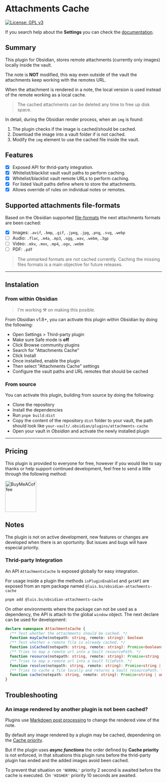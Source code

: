 # Attachments Cache

[![License: GPL v3](https://img.shields.io/badge/License-GPL--3.0-blue.svg)](https://opensource.org/licenses/gpl-3)

If you search help about the **Settings** you can check the [documentation](./docs/settings.md).

## Summary

This plugin for Obsidian, stores remote attachments (currently only images) locally inside the vault.

The note is **NOT** modified, this way even outside of the vault the attachments keep working with the remotes URL.

When the attachment is rendered in a note, the local version is used instead of the remote working as a local cache.

> The cached attachments can be deleted any time to free up disk space.

In detail, during the Obsidian render process, when an `img` is found:

1. The plugin checks if the image is cached/should be cached.
2. Download the image into a vault folder if is not cached.
3. Modify the `img` element to use the cached file inside the vault.

## Features

- [x] Exposed API for thrid-party integration.
- [x] Whitelist/blacklist vault vault paths to perform caching.
- [x] Whitelist/blacklist vault remote URLs to perform caching.
- [x] For listed Vault paths define where to store the attachments.
- [x] Allows override of rules on individual notes or remotes.

## Supported attachments file-formats

Based on the Obsidian supported [file-formats](https://help.obsidian.md/file-formats) the next attachments formats are been cached:

- [x] Images: `.avif`, `.bmp`, `.gif`, `.jpeg`, `.jpg`, `.png`, `.svg`, `.webp`
- [ ] Audio: `.flac`, `.m4a`, `.mp3`, `.ogg`, `.wav`, `.webm`, `.3gp`
- [ ] Video: `.mkv`, `.mov`, `.mp4`, `.ogv`, `.webm`
- [ ] PDF: `.pdf`

> The unmarked formats are not cached currently.
> Caching the missing files formats is a main objective for future releases.

---

## Instalation

### From within Obsidian

> I'm working ⚒️ on making this posible.

From Obsidian v1.8+, you can activate this plugin within Obsidian by doing the following:

- Open Settings > Third-party plugin
- Make sure Safe mode is **off**
- Click Browse community plugins
- Search for "Attachments Cache"
- Click Install
- Once installed, enable the plugin
- Then select "Attachments Cache" settings
- Configure the vault paths and URL remotes that should be cached

### From source

You can activate this plugin, building from source by doing the following:

- Clone the repository
- Install the dependencies
- Run `pnpm build:dist`
- Copy the content of the repository `dist` folder to your vault, the path should look like `your-vault/.obsidian/plugins/attachments-cache`
- Open your vault in _Obsidian_ and activate the newly installed plugin

---

## Pricing

This plugin is provided to everyone for free, however if you would like to
say thanks or help support continued development, feel free to send a little
through the following method:

[<img src="https://cdn.buymeacoffee.com/buttons/v2/default-yellow.png" alt="BuyMeACoffee" width="100">](https://www.buymeacoffee.com/luisbs)

## Notes

The plugin is not on active development, new features or changes are developed when there is an oportunity. But issues and bugs will have especial priority.

### Thrid-party Integration

An API `AttachmentsCache` is exposed globally for easy integration.

For usage inside a plugin the methods `isPluginEnabled` and `getAPI` are exposed from an npm package named `@luis.bs/obsidian-attachments-cache`

```sh
pnpm add @luis.bs/obsidian-attachments-cache
```

On other environments where the package can not be used as a dependency, the API is attach to the global `window` object. The next declare can be used for development:

```ts
declare namespace AttachmentsCache {
  /** Test whether the attachments should be cached. */
  function mayCache(notepath: string, remote: string): boolean
  /** Test whether a remote file is already cached. */
  function isCached(notepath: string, remote: string): Promise<boolean>
  /** Tries to map a remote url into a Vault resourcePath. */
  function resource(notepath: string, remote: string): Promise<string | undefined>
  /** Tries to map a remote url into a Vault filePath. */
  function resolve(notepath: string, remote: string): Promise<string | undefined>
  /** Tries to cache a file locally and returns a Vault resourcePath. */
  function cache(notepath: string, remote: string): Promise<string | undefined>
}
```

## Troubleshooting

### An image rendered by another plugin is not been cached?

Plugins use [Markdown post processing](https://docs.obsidian.md/Plugins/Editor/Markdown+post+processing) to change the rendered view of the note.

By default any image rendered by a plugin may be cached, dependening on the [Cache priority](./docs/settings.md#cache-priority).

But if the plugin uses _**async functions**_ the order defined by **Cache priority** is not enforced, in that situations this plugin runs before the thrid-party plugin has ended and the added images avoid been cached.

To prevent that situation on `'NORMAL'` priority 2 second is awaited before the cache is executed.
On `'HIGHER'` priority 10 seconds are awaited.
